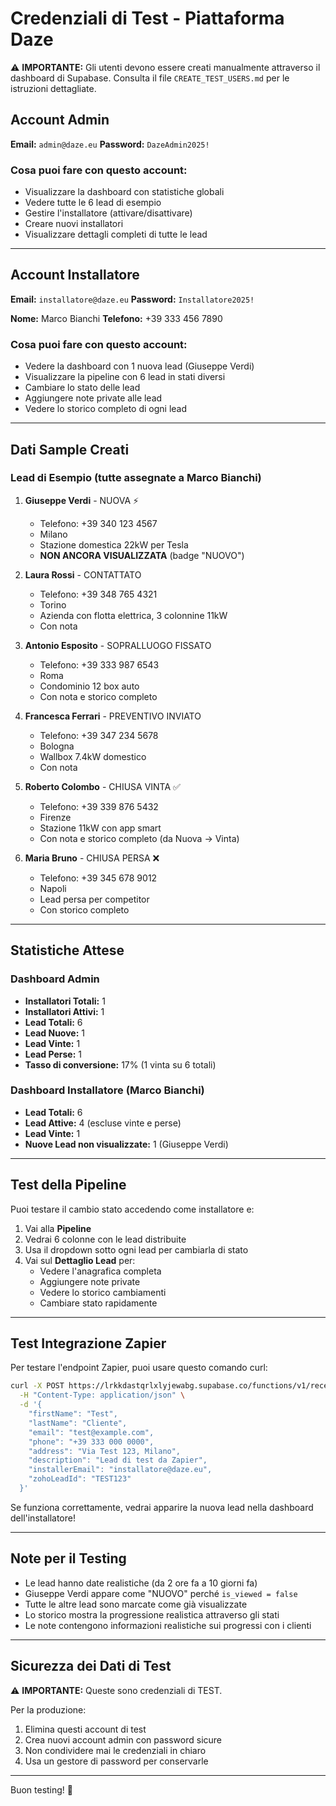 # Credenziali di Test - Piattaforma Daze

⚠️ **IMPORTANTE:** Gli utenti devono essere creati manualmente attraverso il dashboard di Supabase.
Consulta il file `CREATE_TEST_USERS.md` per le istruzioni dettagliate.

## Account Admin

**Email:** `admin@daze.eu`
**Password:** `DazeAdmin2025!`

### Cosa puoi fare con questo account:
- Visualizzare la dashboard con statistiche globali
- Vedere tutte le 6 lead di esempio
- Gestire l'installatore (attivare/disattivare)
- Creare nuovi installatori
- Visualizzare dettagli completi di tutte le lead

---

## Account Installatore

**Email:** `installatore@daze.eu`
**Password:** `Installatore2025!`

**Nome:** Marco Bianchi
**Telefono:** +39 333 456 7890

### Cosa puoi fare con questo account:
- Vedere la dashboard con 1 nuova lead (Giuseppe Verdi)
- Visualizzare la pipeline con 6 lead in stati diversi
- Cambiare lo stato delle lead
- Aggiungere note private alle lead
- Vedere lo storico completo di ogni lead

---

## Dati Sample Creati

### Lead di Esempio (tutte assegnate a Marco Bianchi)

1. **Giuseppe Verdi** - NUOVA ⚡
   - Telefono: +39 340 123 4567
   - Milano
   - Stazione domestica 22kW per Tesla
   - **NON ANCORA VISUALIZZATA** (badge "NUOVO")

2. **Laura Rossi** - CONTATTATO
   - Telefono: +39 348 765 4321
   - Torino
   - Azienda con flotta elettrica, 3 colonnine 11kW
   - Con nota

3. **Antonio Esposito** - SOPRALLUOGO FISSATO
   - Telefono: +39 333 987 6543
   - Roma
   - Condominio 12 box auto
   - Con nota e storico completo

4. **Francesca Ferrari** - PREVENTIVO INVIATO
   - Telefono: +39 347 234 5678
   - Bologna
   - Wallbox 7.4kW domestico
   - Con nota

5. **Roberto Colombo** - CHIUSA VINTA ✅
   - Telefono: +39 339 876 5432
   - Firenze
   - Stazione 11kW con app smart
   - Con nota e storico completo (da Nuova → Vinta)

6. **Maria Bruno** - CHIUSA PERSA ❌
   - Telefono: +39 345 678 9012
   - Napoli
   - Lead persa per competitor
   - Con storico completo

---

## Statistiche Attese

### Dashboard Admin
- **Installatori Totali:** 1
- **Installatori Attivi:** 1
- **Lead Totali:** 6
- **Lead Nuove:** 1
- **Lead Vinte:** 1
- **Lead Perse:** 1
- **Tasso di conversione:** 17% (1 vinta su 6 totali)

### Dashboard Installatore (Marco Bianchi)
- **Lead Totali:** 6
- **Lead Attive:** 4 (escluse vinte e perse)
- **Lead Vinte:** 1
- **Nuove Lead non visualizzate:** 1 (Giuseppe Verdi)

---

## Test della Pipeline

Puoi testare il cambio stato accedendo come installatore e:

1. Vai alla **Pipeline**
2. Vedrai 6 colonne con le lead distribuite
3. Usa il dropdown sotto ogni lead per cambiarla di stato
4. Vai sul **Dettaglio Lead** per:
   - Vedere l'anagrafica completa
   - Aggiungere note private
   - Vedere lo storico cambiamenti
   - Cambiare stato rapidamente

---

## Test Integrazione Zapier

Per testare l'endpoint Zapier, puoi usare questo comando curl:

```bash
curl -X POST https://lrkkdastqrlxlyjewabg.supabase.co/functions/v1/receive-lead \
  -H "Content-Type: application/json" \
  -d '{
    "firstName": "Test",
    "lastName": "Cliente",
    "email": "test@example.com",
    "phone": "+39 333 000 0000",
    "address": "Via Test 123, Milano",
    "description": "Lead di test da Zapier",
    "installerEmail": "installatore@daze.eu",
    "zohoLeadId": "TEST123"
  }'
```

Se funziona correttamente, vedrai apparire la nuova lead nella dashboard dell'installatore!

---

## Note per il Testing

- Le lead hanno date realistiche (da 2 ore fa a 10 giorni fa)
- Giuseppe Verdi appare come "NUOVO" perché `is_viewed = false`
- Tutte le altre lead sono marcate come già visualizzate
- Lo storico mostra la progressione realistica attraverso gli stati
- Le note contengono informazioni realistiche sui progressi con i clienti

---

## Sicurezza dei Dati di Test

⚠️ **IMPORTANTE:** Queste sono credenziali di TEST.

Per la produzione:
1. Elimina questi account di test
2. Crea nuovi account admin con password sicure
3. Non condividere mai le credenziali in chiaro
4. Usa un gestore di password per conservarle

---

Buon testing! 🚀
